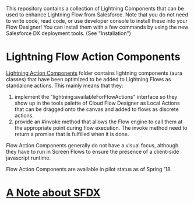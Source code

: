 
This repository contains a collection of Lightning Components that can be used to enhance Lightning Flow from Salesforce. Note that you do not need to write code, read code, or use developer console to install these into your Flow Designer! You can install them with a few commands by using the new Salesforce DX deployment tools. (See "Installation")

# Lightning Flow Action Components
[Lightning Action Components](/flow_local_actions/) folder contains lightning components (aura classes) that have been optimized to be added to Lightning Flows as standalone actions. This mainly means that they:
1) implement the "lightning:availableForFlowActions" interface so they show up in the tools palette of Cloud Flow Designer as Local Actions that can be dragged onto the canvas and added to flows as discrete actions.
2) provide an #invoke method that allows the Flow engine to call them at the appropriate point during flow execution. The invoke method need to return a promise that is fulfilled when it is done.

Flow Action Components generally do not have a visual focus, although they have to run in Screen Flows to ensure the presence of a client-side javascript runtime.

Flow Action Components are available in pilot status as of Spring '18.

# [A Note about SFDX](./sfdxintro.md)
